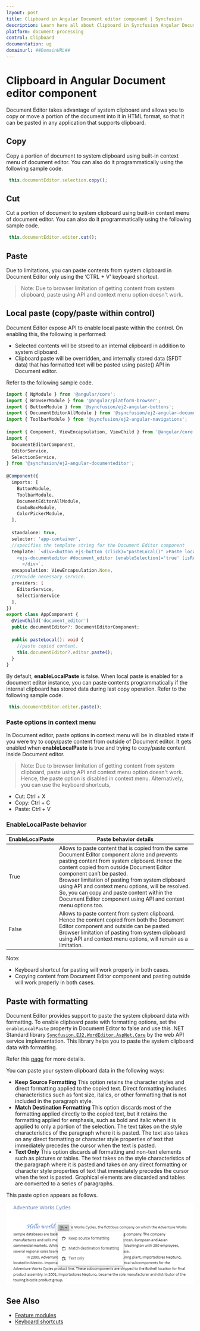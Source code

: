 ```yaml
---
layout: post
title: Clipboard in Angular Document editor component | Syncfusion
description: Learn here all about Clipboard in Syncfusion Angular Document editor component of Syncfusion Essential JS 2 and more.
platform: document-processing
control: Clipboard 
documentation: ug
domainurl: ##DomainURL##
---
```


# Clipboard in Angular Document editor component

Document Editor takes advantage of system clipboard and allows you to copy or move a portion of the document into it in HTML format, so that it can be pasted in any application that supports clipboard.

## Copy

Copy a portion of document to system clipboard using built-in context menu of document editor. You can also do it programmatically using the following sample code.

```typescript
 this.documentEditor.selection.copy();
```

## Cut

Cut a portion of document to system clipboard using built-in context menu of document editor. You can also do it programmatically using the following sample code.

```typescript
 this.documentEditor.editor.cut();
```

## Paste

Due to limitations, you can paste contents from system clipboard in Document Editor only using the ‘CTRL + V’ keyboard shortcut.

>Note: Due to browser limitation of getting content from system clipboard, paste using API and context menu option doesn't work.

## Local paste (copy/paste within control)

Document Editor expose API to enable local paste within the control. On enabling this, the following is performed:
* Selected contents will be stored to an internal clipboard in addition to system clipboard.
* Clipboard paste will be overridden, and internally stored data (SFDT data) that has formatted text will be pasted using paste() API in Document editor.

Refer to the following sample code.

```typescript
import { NgModule } from '@angular/core';
import { BrowserModule } from '@angular/platform-browser';
import { ButtonModule } from '@syncfusion/ej2-angular-buttons';
import { DocumentEditorAllModule } from '@syncfusion/ej2-angular-documenteditor';
import { ToolbarModule } from '@syncfusion/ej2-angular-navigations';

import { Component, ViewEncapsulation, ViewChild } from '@angular/core';
import {
  DocumentEditorComponent,
  EditorService,
  SelectionService,
} from '@syncfusion/ej2-angular-documenteditor';

@Component({
  imports: [
    ButtonModule,
    ToolbarModule,
    DocumentEditorAllModule,
    ComboBoxModule,
    ColorPickerModule,
  ],

  standalone: true,
  selector: 'app-container',
  //specifies the template string for the Document Editor component
  template: `<div><button ejs-button (click)="pasteLocal()" >Paste local</button>
    <ejs-documenteditor #document_editor [enableSelection]='true' [isReadOnly]='false' [enableEditor]=true [enableLocalPaste]=true height="330px" style="display:block"></ejs-documenteditor>
      </div>`,
  encapsulation: ViewEncapsulation.None,
  //Provide necessary service.
  providers: [
    EditorService,
    SelectionService
  ],
})
export class AppComponent {
  @ViewChild('document_editor')
  public documentEditor?: DocumentEditorComponent;

  public pasteLocal(): void {
    //paste copied content.
    this.documentEditor?.editor.paste();
  }
}

```

By default, **enableLocalPaste** is false.
When local paste is enabled for a document editor instance, you can paste contents programmatically if the internal clipboard has stored data during last copy operation. Refer to the following sample code.

```typescript
 this.documentEditor.editor.paste();
```

### Paste options in context menu

In Document editor, paste options in context menu will be in disabled state if you were try to copy/paste content from outside of Document editor. It gets enabled when **enableLocalPaste** is true and trying to copy/paste content inside Document editor.

>Note: Due to browser limitation of getting content from system clipboard, paste using API and context menu option doesn't work. Hence, the paste option is disabled in context menu.
Alternatively, you can use the keyboard shortcuts,

* Cut: Ctrl + X
* Copy: Ctrl + C
* Paste: Ctrl + V

### EnableLocalPaste behavior

|**EnableLocalPaste** |**Paste behavior details**|
|--------------------------|----------------------|
|True |Allows to paste content that is copied from the same Document Editor component alone and prevents pasting content from system clipboard. Hence the content copied from outside Document Editor component can’t be pasted.<br>Browser limitation of pasting from system clipboard using API and context menu options, will be resolved. So, you can copy and paste content within the Document Editor component using API and context menu options too.|
|False|Allows to paste content from system clipboard. Hence the content copied from both the Document Editor component and outside can be pasted.<br>Browser limitation of pasting from system clipboard using API and context menu options, will remain as a limitation.|

Note:
* Keyboard shortcut for pasting will work properly in both cases.
* Copying content from Document Editor component and pasting outside will work properly in both cases.

## Paste with formatting

Document Editor provides support to paste the system clipboard data with formatting. To enable clipboard paste with formatting options, set the `enableLocalPaste` property in Document Editor to false and use this .NET Standard library [`Syncfusion.EJ2.WordEditor.AspNet.Core`](<https://www.nuget.org/packages/Syncfusion.EJ2.WordEditor.AspNet.Core/>) by the web API service implementation. This library helps you to paste the system clipboard data with formatting.

Refer this [page](./web-services-overview) for more details.

You can paste your system clipboard data in the following ways:
* **Keep Source Formatting** This option retains the character styles and direct formatting applied to the copied text. Direct formatting includes characteristics such as font size, italics, or other formatting that is not included in the paragraph style.
* **Match Destination Formatting** This option discards most of the formatting applied directly to the copied text, but it retains the formatting applied for emphasis, such as bold and italic when it is applied to only a portion of the selection. The text takes on the style characteristics of the paragraph where it is pasted. The text also takes on any direct formatting or character style properties of text that immediately precedes the cursor when the text is pasted.
* **Text Only** This option discards all formatting and non-text elements such as pictures or tables. The text takes on the style characteristics of the paragraph where it is pasted and takes on any direct formatting or character style properties of text that immediately precedes the cursor when the text is pasted. Graphical elements are discarded and tables are converted to a series of paragraphs.

This paste option appears as follows.

![Image](images/paste.png)

## See Also

* [Feature modules](./feature-module)
* [Keyboard shortcuts](./keyboard-shortcut)
